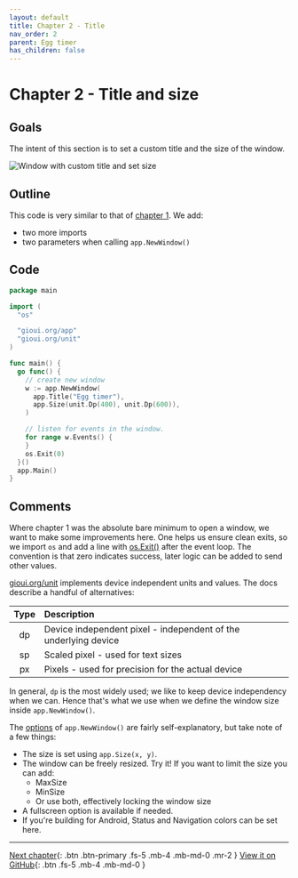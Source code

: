 ```yaml
---
layout: default
title: Chapter 2 - Title
nav_order: 2
parent: Egg timer
has_children: false
---
```


# Chapter 2 - Title and size

## Goals

The intent of this section is to set a custom title and the size of the window.

![Window with custom title and set size](02_title_and_size.png)

## Outline

This code is very similar to that of [chapter 1](01_empty_window.md). We add:

- two more imports
- two parameters when calling `app.NewWindow()`

## Code

```go
package main

import (
  "os"

  "gioui.org/app"
  "gioui.org/unit"
)

func main() {
  go func() {
    // create new window
    w := app.NewWindow(
      app.Title("Egg timer"),
      app.Size(unit.Dp(400), unit.Dp(600)),
    )

    // listen for events in the window.
    for range w.Events() {
    }
    os.Exit(0)
  }()
  app.Main()
}
```

## Comments

Where chapter 1 was the absolute bare minimum to open a window, we want to make some improvements here. One helps us ensure clean exits, so we import `os` and add a line with [os.Exit()](https://pkg.go.dev/os?utm_source=gopls#Exit) after the event loop. The convention is that zero indicates success, later logic can be added to send other values.

[gioui.org/unit](https://pkg.go.dev/gioui.org/unit) implements device independent units and values. The docs describe a handful of alternatives:

| Type | Description                                                     |
| :--: | :-------------------------------------------------------------- |
|  dp  | Device independent pixel - independent of the underlying device |
|  sp  | Scaled pixel - used for text sizes                              |
|  px  | Pixels - used for precision for the actual device               |

In general, `dp` is the most widely used; we like to keep device independency when we can. Hence that's what we use when we define the window size inside `app.NewWindow()`.

The [options](https://pkg.go.dev/gioui.org/app#Option) of `app.NewWindow()` are fairly self-explanatory, but take note of a few things:

- The size is set using `app.Size(x, y)`.
- The window can be freely resized. Try it! If you want to limit the size you can add:
  - MaxSize
  - MinSize
  - Or use both, effectively locking the window size
- A fullscreen option is available if needed.
- If you're building for Android, Status and Navigation colors can be set here.

---

[Next chapter](03_button.md){: .btn .btn-primary .fs-5 .mb-4 .mb-md-0 .mr-2 }
[View it on GitHub](https://github.com/jonegil/gui-with-gio/tree/main/egg_timer){: .btn .fs-5 .mb-4 .mb-md-0 }
